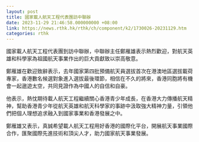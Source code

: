```yaml
---
layout: post
title: 國家載人航天工程代表團訪中聯辦
date: 2023-11-29 21:46:58.000000000 +08:00
link: https://news.rthk.hk/rthk/ch/component/k2/1730026-20231129.htm
categories: rthk
---
```


國家載人航天工程代表團到訪中聯辦，中聯辦主任鄭雁雄表示熱烈歡迎，對航天英雄和科學家為祖國航天事業作出的巨大貢獻致以崇高敬意。

鄭雁雄在歡迎致辭表示，去年國家第四批預備航天員選拔首次在港澳地區選拔載荷專家，香港數名候選對象進入選拔最後環節，相信在不久的將來，香港同胞將有機會一起遨遊太空，共同見證作為中國人的自信和自豪。

他表示，熱忱期待載人航天工程繼續關心香港青少年成長，在香港大力傳播航天精神，幫助香港青少年從航天英雄和航天科學家的事跡中汲取強大精神力量，引領他們把個人理想追求融入到國家事業和香港發展之中。

鄭雁雄又表示，真誠希望載人航天工程用好香港的國際化平台，開展航天事業國際合作，匯聚國際先進技術和頂尖人才，助力國家航天事業發展。

